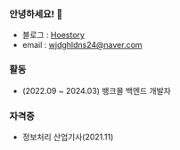 ### 안녕하세요! 👋

- 블로그 : <a href="https://hoestory.tistory.com/" target="_blank">Hoestory</a>
- email : wjdghldns24@naver.com

### 활동
- (2022.09 ~ 2024.03) 뱅크몰 백엔드 개발자

### 자격증

- 정보처리 산업기사(2021.11)
